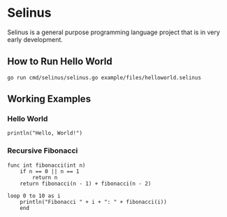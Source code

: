 # Selinus

Selinus is a general purpose programming language project that is in very early development.

## How to Run Hello World

```
go run cmd/selinus/selinus.go example/files/helloworld.selinus
```

## Working Examples

### Hello World
```selinus
println("Hello, World!")
```

### Recursive Fibonacci
```selinus
func int fibonacci(int n)
	if n == 0 || n == 1
		return n
	return fibonacci(n - 1) + fibonacci(n - 2)

loop 0 to 10 as i
	println("Fibonacci " + i + ": " + fibonacci(i))
	end
```